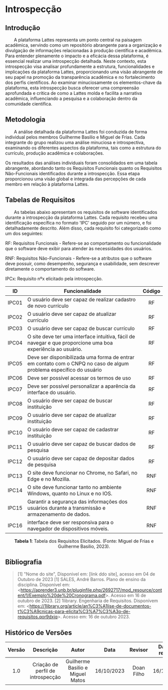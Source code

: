 # **Introspecção**

## **Introdução**

&emsp;&emsp;A plataforma Lattes representa um ponto central na paisagem acadêmica, servindo como um repositório abrangente para a organização e divulgação de informações relacionadas à produção científica e acadêmica. Para entender plenamente o impacto e a eficácia dessa plataforma, é essencial realizar uma introspecção detalhada. Neste contexto, esta introspecção visa analisar profundamente a estrutura, funcionalidades e implicações da plataforma Lattes, proporcionando uma visão abrangente de seu papel na promoção da transparência acadêmica e no fortalecimento dos perfis científicos. Ao examinar minuciosamente os elementos-chave da plataforma, esta introspecção busca oferecer uma compreensão aprofundada e crítica de como a Lattes molda e facilita a narrativa acadêmica, influenciando a pesquisa e a colaboração dentro da comunidade científica.

## **Metodologia**

&emsp;&emsp;A análise detalhada da plataforma Lattes foi conduzida de forma individual pelos membros Guilherme Basilio e Miguel de Frias. Cada integrante do grupo realizou uma análise minuciosa e introspectiva, examinando os diferentes aspectos da plataforma, tais como a estrutura do currículo, produção acadêmica e colaborações.

Os resultados das análises individuais foram consolidados em uma tabela abrangente, abordando tanto os Requisitos Funcionais quanto os Requisitos Não-Funcionais identificados durante a introspecção. Essa etapa proporcionou uma visão global e integrada das percepções de cada membro em relação à plataforma Lattes.

## **Tabelas de Requisitos**

&emsp;&emsp;As tabelas abaixo apresentam os requisitos de software identificados durante a introspecção da plataforma Lattes. Cada requisito recebeu uma identificação específica no formato 'IPC' seguido por um número, e foi detalhadamente descrito. Além disso, cada requisito foi categorizado como um dos seguintes:

RF: Requisitos Funcionais - Refere-se ao comportamento ou funcionalidade que o software deve exibir para atender às necessidades dos usuários.

RNF: Requisitos Não-Funcionais - Refere-se a atributos que o software deve possuir, como desempenho, segurança e usabilidade, sem descrever diretamente o comportamento do software.

IPCx: Requisito nºx elicitado pela introspecção.

| ID | Funcionalidade                                       | Código  | 
| :---:  | -------------------------------------------------- | :---: |
| IPC01   | O usuário deve ser capaz de realizar cadastro de novo currículo | RF | 
| IPC02   | O usuário deve ser capaz de atualizar currículo | RF | 
| IPC03   | O usuário deve ser capaz de buscar currículo | RF | 
| IPC04   | O site deve ter uma interface intuitiva, fácil de navegar e que proporcione uma boa experiência ao usuário. | RF |
| IPC05   | Deve ser disponibilizada uma forma de entrar em contato com o CNPQ no caso de algum problema específico do usuário | RF |
| IPC06   | Deve ser possível acessar os termos de uso | RF | 
| IPC07   | Deve ser possível personalizar a aparência da interface do usuário. | RF |
| IPC08   | O usuário deve ser capaz de buscar instituição | RF | 
| IPC09   | O usuário deve ser capaz de atualizar instituição | RF |
| IPC10   | O usuário deve ser capaz de cadastrar instituição | RF |
| IPC11   | O usuário deve ser capaz de buscar dados de pesquisa | RF |
| IPC12   | O usuário deve ser capaz de depositar dados de pesquisa | RF |
| IPC13   | O site deve funcionar no Chrome, no Safari, no Edge e no Mozilla. | RNF |
| IPC14   | O site deve funcionar tanto no ambiente Windows, quanto no Linux e no IOS. | RNF |
| IPC15   | Garantir a segurança das informações dos usuários durante a transmissão e armazenamento de dados. | RNF |
| IPC16   | interface deve ser responsiva para o navegador de dispositivos móveis. | RNF |

<div style="text-align: center">
    <p> <b>Tabela 1</b>: Tabela dos Requisitos Elicitados. (Fonte: Miguel de Frias e Guilherme Basilio, 2023).</p>
</div>

## **Bibliografia**
> [1] "Nome do site", Disponivel em: [link ddo site], acesso em 04 de Outubro de 2023
> [1] SALES, André Barros. Plano de ensino da disciplina. Disponível em: <<https://aprender3.unb.br/pluginfile.php/2692717/mod_resource/content/1/Exemplo%20de%20Cronograma.pdf>>. Acesso em 16 de outubro de 2023.
> [2] 1library. Engenharia de Requisitos. Disponívem em: <<https://1library.org/article/an%C3%A1lise-de-documentos-t%C3%A9cnicas-para-elicita%C3%A7%C3%A3o-de-requisitos.qor9dxjq>>. Acesso em: 16 de outubro 2023.


## **Histórico de Versões**

| Versão |          Descrição              |     Autor      |      Data      |   Revisor     |    Data de revisão    |  
|:------:|:-------------------------------:|:--------------:|:--------------:|:-------------:|:---------------------:|
| 1.0    | Criação de perfil de introspecção  | Guilherme Basilio e Miguel Matos | 16/10/2023 | Doan Filho  | 16/10/2023 |
